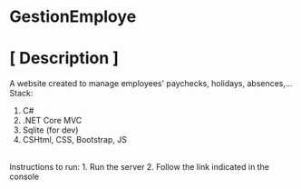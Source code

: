 # GestionEmploye

# [ Description ]
A website created to manage employees' paychecks, holidays, absences,...
<br />
Stack:
  1. C#
  2. .NET Core MVC
  3. Sqlite (for dev)
  4. CSHtml, CSS, Bootstrap, JS
<br />
Instructions to run:
  1. Run the server
  2. Follow the link indicated in  the console
